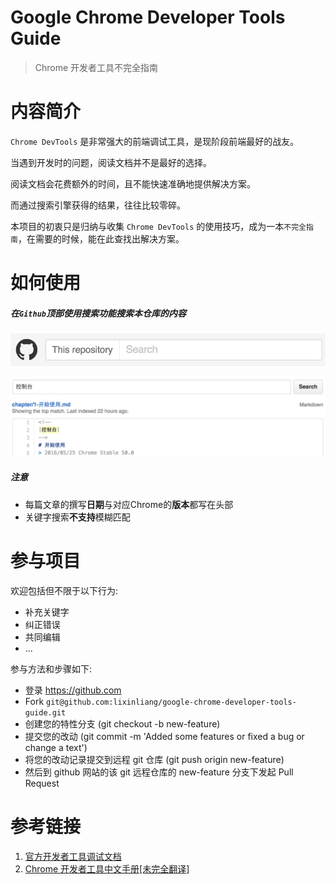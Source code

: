 # Google Chrome Developer Tools Guide
> Chrome 开发者工具不完全指南

# 内容简介

`Chrome DevTools` 是非常强大的前端调试工具，是现阶段前端最好的战友。

当遇到开发时的问题，阅读文档并不是最好的选择。

阅读文档会花费额外的时间，且不能快速准确地提供解决方案。

而通过搜索引擎获得的结果，往往比较零碎。

本项目的初衷只是归纳与收集 `Chrome DevTools` 的使用技巧，成为一本`不完全指南`，在需要的时候，能在此查找出解决方案。

# 如何使用

##### 在`Github`顶部使用搜索功能搜索本仓库的内容

![](images/0/1.png)

![](images/0/2.png)

##### 注意

* 每篇文章的撰写**日期**与对应Chrome的**版本**都写在头部
* 关键字搜索**不支持**模糊匹配

# 参与项目

欢迎包括但不限于以下行为:

* 补充关键字
* 纠正错误
* 共同编辑
* ...

参与方法和步骤如下:

* 登录 <https://github.com>
* Fork `git@github.com:lixinliang/google-chrome-developer-tools-guide.git`
* 创建您的特性分支 (git checkout -b new-feature)
* 提交您的改动 (git commit -m 'Added some features or fixed a bug or change a text')
* 将您的改动记录提交到远程 git 仓库 (git push origin new-feature)
* 然后到 github 网站的该 git 远程仓库的 new-feature 分支下发起 Pull Request

# 参考链接

1. [官方开发者工具调试文档](https://developer.chrome.com/devtools)
2. [Chrome 开发者工具中文手册[未完全翻译]](https://github.com/CN-Chrome-DevTools/CN-Chrome-DevTools)
